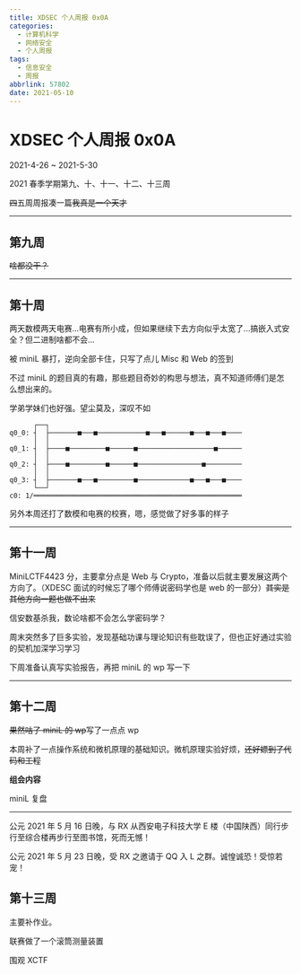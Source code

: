 ```yaml
---
title: XDSEC 个人周报 0x0A
categories:
  - 计算机科学
  - 网络安全
  - 个人周报
tags:
  - 信息安全
  - 周报
abbrlink: 57802
date: 2021-05-10
---
```



# XDSEC 个人周报 0x0A

2021-4-26 ~ 2021-5-30

2021 春季学期第九、十、十一、十二、十三周

~~四~~五周周报凑一篇~~我真是一个天才~~

<!--more-->

---

## 第九周

~~啥都没干？~~

---

## 第十周

两天数模两天电赛...电赛有所小成，但如果继续下去方向似乎太宽了...搞嵌入式安全？但二进制啥都不会...

被 miniL 暴打，逆向全部卡住，只写了点儿 Misc 和 Web 的签到

不过 miniL 的题目真的有趣，那些题目奇妙的构思与想法，真不知道师傅们是怎么想出来的。

学弟学妹们也好强。望尘莫及，深叹不如

```
      ┌──┐  
q0_0: ┤  ├───────■───■────────────■───■──────■───■───■────
      │  │             
q0_1: ┤  ├────■─────────■──────■───────────────────■──────
      │  │        
q0_2: ┤  ├────■─────────■──────■────────────────■─────────
      │  │               
q0_3: ┤  ├───────■───■─────────■─────────────■───■───■────
      └──┘                 
c0: 1/════════════════════════════════════════════════════

```

另外本周还打了数模和电赛的校赛，嗯，感觉做了好多事的样子

---

## 第十一周

MiniLCTF4423 分，主要拿分点是 Web 与 Crypto，准备以后就主要发展这两个方向了。（XDESC 面试的时候忘了哪个师傅说密码学也是 web 的一部分）~~其实是其他方向一题也做不出来~~

信安数基杀我，数论啥都不会怎么学密码学？

周末突然多了巨多实验，发现基础功课与理论知识有些耽误了，但也正好通过实验的契机加深学习学习

下周准备认真写实验报告，再把 miniL 的 wp 写一下

---

## 第十二周

~~果然咕了 miniL 的 wp~~写了一点点 wp

本周补了一点操作系统和微机原理的基础知识。微机原理实验好烦，~~还好嫖到了代码和工程~~

**组会内容**

miniL 复盘

---

公元 2021 年 5 月 16 日晚，与 RX 从西安电子科技大学 E 楼（中国陕西）同行步行至综合楼再步行至图书馆，死而无憾！

公元 2021 年 5 月 23 日晚，受 RX 之邀请于 QQ 入 L 之群。诚惶诚恐！受惊若宠！

## 第十三周

主要补作业。

联赛做了一个滚筒测量装置

围观 XCTF
